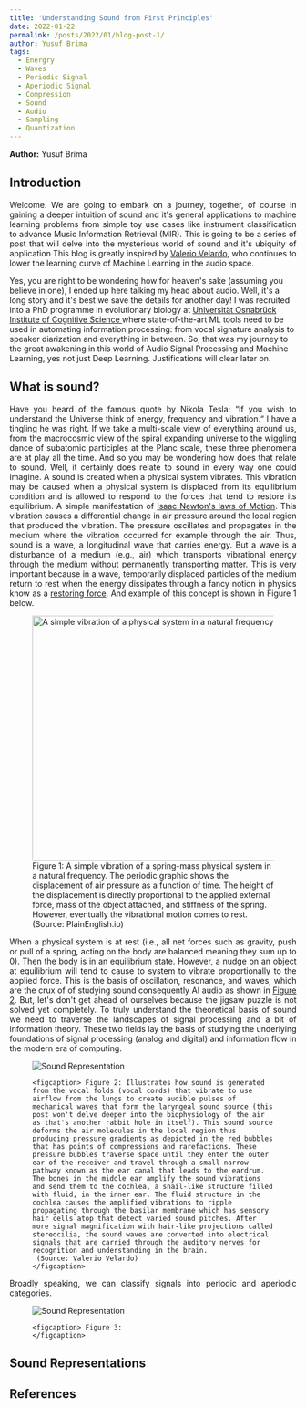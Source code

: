 ```yaml
---
title: 'Understanding Sound from First Principles'
date: 2022-01-22
permalink: /posts/2022/01/blog-post-1/
author: Yusuf Brima
tags:
  - Energry
  - Waves
  - Periodic Signal
  - Aperiodic Signal
  - Compression
  - Sound
  - Audio
  - Sampling
  - Quantization
---
```

<p class="page__date"><strong>
  <i class="fa fa-fw fa-user" aria-hidden="true"></i> Author:</strong>
  Yusuf Brima
</p>


<h2>Introduction</h2>
<p style="text-align:justify;">
Welcome. We are going to embark on a journey, together, of course in gaining a deeper intuition of sound and it's general applications to machine learning problems from simple toy use cases like instrument classification to advance Music Information Retrieval (MIR). This is going to be a series of post that will delve into the mysterious world of sound and it's ubiquity of application This blog is greatly inspired by <a href="https://valeriovelardo.com/" target="_blank">Valerio Velardo</a>, who continues to lower the learning curve of Machine Learning in the audio space.

Yes, you are right to be wondering how for heaven's sake (assuming you believe in one), I ended up here talking my head about audio. Well, it's a long story and it's best we save the details for another day! I was recruited into a PhD programme in evolutionary biology at <a href="https://www.comco.uni-osnabrueck.de/en/startpage.html">Universität Osnabrück Institute of Cognitive Science </a> where state-of-the-art ML tools need to be used in automating information processing: from vocal signature analysis to speaker diarization and everything in between. So, that was my journey to the great awakening in this world of Audio Signal Processing and Machine Learning, yes not just Deep Learning. Justifications will clear later on.
<p>

<h2>What is sound?</h2>
<p style="text-align:justify;">
Have you heard of the famous quote by Nikola Tesla: “If you wish to understand the Universe think of energy, frequency and vibration.“ I have a tingling he was right. If we take a multi-scale view of everything around us, from the macrocosmic view of the spiral expanding universe to the wiggling dance of subatomic participles at the Planc scale, these three phenomena are at play all the time. And so you may be wondering how does that relate to sound. Well, it certainly does relate to sound in every way one could imagine. A sound is created when a physical system vibrates. This vibration may be caused when a physical system is displaced from its equilibrium condition and is allowed to respond to the forces that tend to restore its equilibrium. A simple manifestation of <a href="https://www1.grc.nasa.gov/beginners-guide-to-aeronautics/newtons-laws-of-motion/"> Isaac Newton's laws of Motion</a>. This vibration causes a differential change in air pressure around the local region that produced the vibration. The pressure oscillates and propagates in the medium where the vibration occurred for example through the air. Thus, sound is a wave, a longitudinal wave that carries energy. But a wave is a disturbance of a medium (e.g., air) which transports vibrational energy through the medium without permanently transporting matter. This is very important because  in a wave, temporarily displaced particles of the medium return to rest when the energy dissipates through a fancy notion in physics know as a <a href="https://en.wikipedia.org/wiki/Restoring_force">restoring force</a>. And example of this concept is shown in Figure 1 below.
</p>
<figure id="east_africa">
    <img src="http://yusufbrima.github.io/images/vibration.gif" style="height:430px;width:550px;"
         alt="A simple vibration of a physical system in a natural frequency">
    <figcaption> Figure 1: A simple vibration of a spring-mass physical system in a natural frequency. The periodic graphic shows the displacement of air pressure as a function of time. The height of the displacement is directly proportional to the applied external force, mass of the object attached, and stiffness of the spring. However, eventually the vibrational motion comes to rest. (Source: PlainEnglish.io)
    </figcaption>
</figure>
<p style="text-align:justify;">
When a physical system is at rest (i.e., all net forces  such as gravity, push or pull of a spring, acting on the body are balanced meaning they sum up to 0). Then the body is in an equilibrium state. However, a nudge on an object at equilibrium will tend to cause to system to vibrate proportionally to the applied force. This is the basis of oscillation, resonance, and waves, which are the crux of of studying sound consequently AI audio as shown in <a href="#sound_wave"> Figure 2</a>. But, let's don't get ahead of ourselves because the jigsaw puzzle is not solved yet completely.
To truly understand the theoretical basis of sound we need to traverse the landscapes of signal processing and a bit of information theory. These two fields lay the basis of studying the underlying foundations of signal processing (analog and digital) and information flow in the modern era of computing.
<!-- $$
\begin{equation}
    y(t)  = A \left( 2 \pi f t + \varphi  \right)
    \label{eq:wave_form}
\end{equation}
$$ -->
</p>
<figure id="sound_wave">
    <img src="http://yusufbrima.github.io/images/sound_wave.png"
         alt="Sound Representation">

    <figcaption> Figure 2: Illustrates how sound is generated from the vocal folds (vocal cords) that vibrate to use airflow from the lungs to create audible pulses of mechanical waves that form the laryngeal sound source (this post won't delve deeper into the biophysiology of the air as that's another rabbit hole in itself). This sound source deforms the air molecules in the local region thus producing pressure gradients as depicted in the red bubbles that has points of compressions and rarefactions. These pressure bubbles traverse space until they enter the outer ear of the receiver and travel through a small narrow pathway known as the ear canal that leads to the eardrum.
    The bones in the middle ear amplify the sound vibrations and send them to the cochlea, a snail-like structure filled with fluid, in the inner ear. The fluid structure in the cochlea causes the amplified vibrations to ripple propagating through the basilar membrane which has sensory hair cells atop that detect varied sound pitches. After more signal magnification with hair-like projections called stereocilia, the sound waves are converted into electrical signals that are carried through the auditory nerves for recognition and understanding in the brain.
     (Source: Valerio Velardo)
    </figcaption>
</figure>
<p style="text-align:justify;">
Broadly speaking, we can classify signals into periodic and aperiodic categories.
</p>
<figure id="waves">
    <img src="http://yusufbrima.github.io/images/waves.png"
         alt="Sound Representation">

    <figcaption> Figure 3:
    </figcaption>
</figure>
<h2>Sound Representations</h2>
<p style="text-align:justify;">
</p>
<!-- <figure id="east_africa">
    <img src="http://yusufbrima.github.io/images/Sinx.png" style="height:320px;width:350px;"
         alt="Sound Representation">
         <img src="http://yusufbrima.github.io/images/Sound.png" style="height:320px;width:350px;"
              alt="Waveform Representation">
    <figcaption> Figure 2: (Left) shows a simple periodic wave that oscillates at a fixed frequency while the figure on the right shows a waveform representation.
    </figcaption>
</figure> -->

<!-- <h2>Sound Storage</h2>
<p style="text-align:justify;">

</p> -->

<h2>References</h2>
